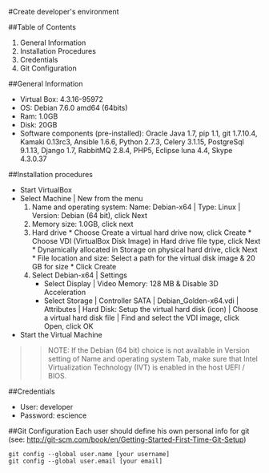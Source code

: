 #Create developer's environment

##Table of Contents
1. General Information
2. Installation Procedures
3. Credentials
4. Git Configuration

##General Information
* Virtual Box: 4.3.16-95972
* OS:  Debian 7.6.0 amd64 (64bits)
* Ram: 1.0GB
* Disk: 20GB
* Software components (pre-installed): Oracle Java 1.7, pip 1.1, git 1.7.10.4, Kamaki 0.13rc3, Ansible 1.6.6, Python 2.7.3, Celery 3.1.15, PostgreSql 9.1.13, Django 1.7, RabbitMQ 2.8.4, PHP5, Eclipse luna 4.4, Skype 4.3.0.37

##Installation procedures
* Start VirtualBox 
* Select Machine | New from the menu 
  1.	Name and operating system: Name: Debian-x64 | Type: Linux | Version: Debian (64 bit), click Next
  2.	Memory size: 1.0GB, click next
  3.	Hard drive
      * Choose Create a virtual hard drive now, click Create
      * Choose VDI (VirtualBox Disk Image) in Hard drive file type, click Next
      * Dynamically allocated in Storage on physical hard drive, click Next
      * File location and size: Select a path for the virtual disk image & 20 GB for size
      * Click Create
  4. Select Debian-x64 | Settings 
      * Select Display | Video Memory: 128 MB & Disable 3D Acceleration
      * Select Storage | Controller SATA | Debian_Golden-x64.vdi | Attributes | Hard Disk: Setup the virtual hard disk (icon) |  Choose a virtual hard disk file | Find and select the VDI image, click Open, click OK
* Start the Virtual Machine

> > NOTE: If the Debian (64 bit) choice is not available in Version setting of Name and operating system Tab, make sure that Intel Virtualization Technology (IVT) is enabled in the host UEFI / BIOS.

##Credentials
* User: developer
* Password: escience

##Git Configuration
Each user should define his own personal info for git
(see: http://git-scm.com/book/en/Getting-Started-First-Time-Git-Setup)

    git config --global user.name [your username]
    git config --global user.email [your email]
